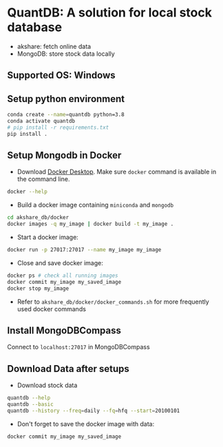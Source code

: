 # QuantDB: A solution for local stock database
- akshare: fetch online data
- MongoDB: store stock data locally

## Supported OS: Windows


## Setup python environment
```bash
conda create --name=quantdb python=3.8
conda activate quantdb
# pip install -r requirements.txt
pip install .
```

## Setup Mongodb in Docker
- Download [Docker Desktop](https://www.docker.com/products/docker-desktop/). Make sure `docker` command is available in the command line.
```bash
docker --help
```
- Build a docker image containing `miniconda` and `mongodb`
```bash
cd akshare_db/docker
docker images -q my_image | docker build -t my_image .
```
- Start a docker image:
```bash
docker run -p 27017:27017 --name my_image my_image
```

- Close and save docker image:
```bash
docker ps # check all running images
docker commit my_image my_saved_image
docker stop my_image
```

- Refer to `akshare_db/docker/docker_commands.sh` for more frequently used docker commands


## Install MongoDBCompass
Connect to `localhost:27017` in MongoDBCompass

## Download Data after setups
- Download stock data
```bash
quantdb --help
quantdb --basic
quantdb --history --freq=daily --fq=hfq --start=20100101
```
- Don't forget to save the docker image with data:
```bash
docker commit my_image my_saved_image
```

